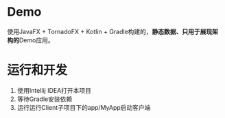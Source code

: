 # Demo

使用JavaFX + TornadoFX + Kotlin + Gradle构建的，**静态数据、只用于展现架构的**Demo应用。

# 运行和开发

1. 使用Intellij IDEA打开本项目
2. 等待Gradle安装依赖
3. 运行运行Client子项目下的app/MyApp启动客户端